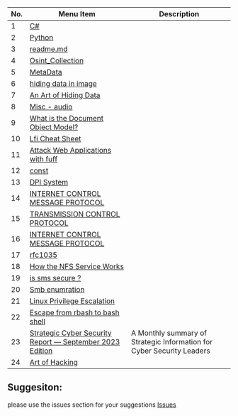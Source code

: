 | No. | Menu Item                                  | Description                                               |
| --- | ------------------------------------------ | --------------------------------------------------------- |
| 1   | [C#](https://learn.microsoft.com/en-us/training/paths/get-started-c-sharp-part-1/) |                           |
| 2   | [Python](https://docs.python.org/3/)       |                           |
| 3   | [readme.md](https://bulldogjob.com/readme/how-to-write-a-good-readme-for-your-github-project) |                |
| 4   | [Osint_Collection](https://github.com/Ph055a/OSINT_Collection) |                           |
| 5   | [MetaData](https://en.wikipedia.org/wiki/Extensible_Metadata_Platform) |                 |
| 6   | [hiding data in image](https://null-byte.wonderhowto.com/how-to/steganography-hide-secret-data-inside-image-audio-file-seconds-0180936/) | |
| 7   | [An Art of Hiding Data](https://arxiv.org/ftp/arxiv/papers/0912/0912.2319.pdf) |                             |
| 8   | [Misc - audio](https://ctf-wiki.mahaloz.re/misc/audio/introduction/) |                              |
| 9   | [What is the Document Object Model?](https://www.w3.org/TR/REC-DOM-Level-1/introduction.html) | |
| 10  | [Lfi Cheat Sheet](https://highon.coffee/blog/lfi-cheat-sheet/#php-wrapper-phpfilter) |                  |
| 11  | [Attack Web Applications with fuff](/Depo/kaynaklar/english/web/ATTACKING%20WEB%20APPLICATIONS%20WITH%20FFUF.pdf) |     |
| 12  | [const](/)                                  |                        |
| 13  | [DPI System](https://en.wikipedia.org/wiki/Deep_packet_inspection) |                             |
| 14  | [INTERNET CONTROL MESSAGE PROTOCOL](https://www.rfc-editor.org/rfc/rfc792) |                        |
| 15  | [TRANSMISSION CONTROL PROTOCOL](https://www.rfc-editor.org/rfc/rfc793) |                         |
| 16  | [INTERNET CONTROL MESSAGE PROTOCOL](https://www.rfc-editor.org/rfc/rfc792) |                        |
| 17  | [rfc1035](https://www.ietf.org/rfc/rfc1035.txt) |                        |
| 18  | [How the NFS Service Works](https://docs.oracle.com/cd/E19683-01/816-4882/6mb2ipq7l/index.html) |     |
| 19  | [is sms secure ?](https://krebsonsecurity.com/2021/03/can-we-stop-pretending-sms-is-secure-now/) |    |
| 20  | [Smb enumration](https://www.hackingarticles.in/a-little-guide-to-smb-enumeration/) |                 |
| 21  | [Linux Privilege Escalation](https://touhidshaikh.com/blog/2018/04/abusing-sudo-linux-privilege-escalation/) |    |
| 22  | [Escape from rbash to bash shell](https://gist.github.com/PSJoshi/04c0e239ac7b486efb3420db4086e290) |      |
| 23 | [Strategic Cyber Security Report — September 2023 Edition](https://medium.com/cloudnsec/strategic-cyber-security-report-september-2023-edition-18604c18cd62) |A Monthly summary of Strategic Information for Cyber Security Leaders |
| 24 | [Art of Hacking](https://github.com/The-Art-of-Hacking/h4cker) ||



  ## Suggesiton:
  please use the issues section for your suggestions
  [Issues](https://github.com/mel4mi/HackGurat/issues)
